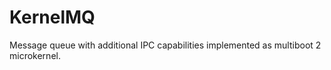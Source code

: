 KernelMQ
========

Message queue with additional IPC capabilities implemented as multiboot 2 microkernel.
